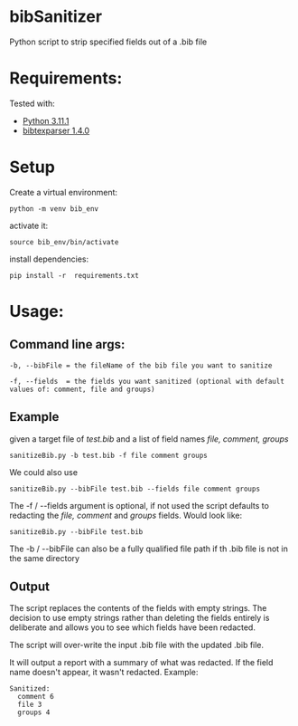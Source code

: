 # bibSanitizer
Python script to strip specified fields out of a .bib file

# Requirements: 
Tested with: 
- [Python 3.11.1](https://www.python.org/downloads/release/python-3111/)
- [bibtexparser 1.4.0](https://pypi.org/project/bibtexparser/)

# Setup
Create a virtual environment: 

    python -m venv bib_env

activate it: 

    source bib_env/bin/activate

install dependencies: 

    pip install -r  requirements.txt

# Usage: 
## Command line args: 

    -b, --bibFile = the fileName of the bib file you want to sanitize
  
    -f, --fields  = the fields you want sanitized (optional with default values of: comment, file and groups)
  
## Example		
given a target file of *test.bib* and a list of field names *file, comment, groups*

    sanitizeBib.py -b test.bib -f file comment groups
 
We could also use

    sanitizeBib.py --bibFile test.bib --fields file comment groups

The -f / --fields argument is optional, if not used the script defaults to redacting the *file, comment* and *groups* fields. Would look like: 

    sanitizeBib.py --bibFile test.bib
  
The -b / --bibFile can also be a fully qualified file path if th .bib file is not in the same directory


## Output
The script replaces the contents of the fields with empty strings. The decision to use empty strings rather than deleting the fields entirely is deliberate and allows you to see which fields have been redacted.

The script will over-write the input .bib file with the updated .bib file. 

It will output a report with a summary of what was redacted. If the field name doesn't appear, it wasn't redacted. Example: 

    Sanitized:
      comment 6
      file 3
      groups 4
